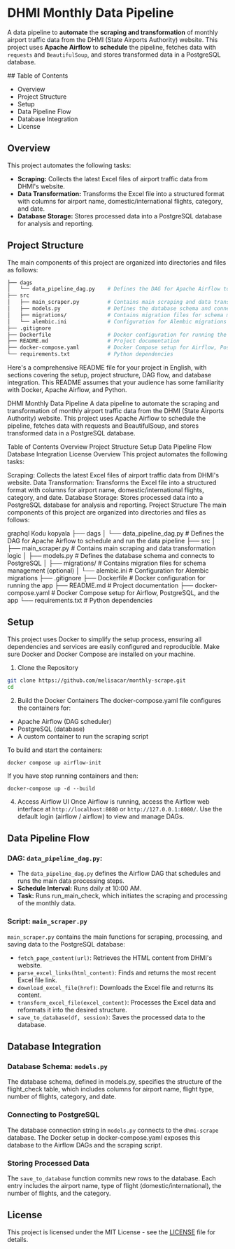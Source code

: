# DHMI Monthly Data Pipeline
A data pipeline to **automate** the **scraping and transformation** of monthly airport traffic data from the DHMI (State Airports Authority) website. This project uses **Apache Airflow** to **schedule** the pipeline, fetches data with `requests` and `BeautifulSoup`, and stores transformed data in a PostgreSQL database.

## Table of Contents
- Overview
- Project Structure
- Setup
- Data Pipeline Flow
- Database Integration
- License

## Overview
This project automates the following tasks:

- **Scraping:** Collects the latest Excel files of airport traffic data from DHMI's website.
- **Data Transformation:** Transforms the Excel file into a structured format with columns for airport name, domestic/international flights, category, and date.
- **Database Storage:** Stores processed data into a PostgreSQL database for analysis and reporting.


## Project Structure
The main components of this project are organized into directories and files as follows:
```bash
├── dags
│   └── data_pipeline_dag.py    # Defines the DAG for Apache Airflow to schedule and run the data pipeline
├── src
│   ├── main_scraper.py         # Contains main scraping and data transformation logic
│   ├── models.py               # Defines the database schema and connects to PostgreSQL
│   ├── migrations/             # Contains migration files for schema management (optional)
│   └── alembic.ini             # Configuration for Alembic migrations
├── .gitignore
├── Dockerfile                  # Docker configuration for running the app
├── README.md                   # Project documentation
├── docker-compose.yaml         # Docker Compose setup for Airflow, PostgreSQL, and the app
└── requirements.txt            # Python dependencies
```


Here's a comprehensive README file for your project in English, with sections covering the setup, project structure, DAG flow, and database integration. This README assumes that your audience has some familiarity with Docker, Apache Airflow, and Python.

DHMI Monthly Data Pipeline
A data pipeline to automate the scraping and transformation of monthly airport traffic data from the DHMI (State Airports Authority) website. This project uses Apache Airflow to schedule the pipeline, fetches data with requests and BeautifulSoup, and stores transformed data in a PostgreSQL database.

Table of Contents
Overview
Project Structure
Setup
Data Pipeline Flow
Database Integration
License
Overview
This project automates the following tasks:

Scraping: Collects the latest Excel files of airport traffic data from DHMI's website.
Data Transformation: Transforms the Excel file into a structured format with columns for airport name, domestic/international flights, category, and date.
Database Storage: Stores processed data into a PostgreSQL database for analysis and reporting.
Project Structure
The main components of this project are organized into directories and files as follows:

graphql
Kodu kopyala
├── dags
│   └── data_pipeline_dag.py    # Defines the DAG for Apache Airflow to schedule and run the data pipeline
├── src
│   ├── main_scraper.py         # Contains main scraping and data transformation logic
│   ├── models.py               # Defines the database schema and connects to PostgreSQL
│   ├── migrations/             # Contains migration files for schema management (optional)
│   └── alembic.ini             # Configuration for Alembic migrations
├── .gitignore
├── Dockerfile                  # Docker configuration for running the app
├── README.md                   # Project documentation
├── docker-compose.yaml         # Docker Compose setup for Airflow, PostgreSQL, and the app
└── requirements.txt            # Python dependencies

## Setup
This project uses Docker to simplify the setup process, ensuring all dependencies and services are easily configured and reproducible. Make sure Docker and Docker Compose are installed on your machine.

1. Clone the Repository
```bash
git clone https://github.com/melisacar/monthly-scrape.git
cd 
```

2. Build the Docker Containers
The docker-compose.yaml file configures the containers for:

- Apache Airflow (DAG scheduler)
- PostgreSQL (database)
- A custom container to run the scraping script

To build and start the containers:
```shell
docker compose up airflow-init
```
If you have stop running containers and then:
```shell
docker-compose up -d --build
```
4. Access Airflow UI
Once Airflow is running, access the Airflow web interface at `http://localhost:8080` or `http://127.0.0.1:8080/`. Use the default login (airflow / airflow) to view and manage DAGs.


## Data Pipeline Flow
### **DAG:** `data_pipeline_dag.py`:
- The `data_pipeline_dag.py` defines the Airflow DAG that schedules and runs the main data processing steps.
- **Schedule Interval:** Runs daily at 10:00 AM.
- **Task:** Runs run_main_check, which initiates the scraping and processing of the monthly data.

### Script: `main_scraper.py`
`main_scraper.py` contains the main functions for scraping, processing, and saving data to the PostgreSQL database:

- `fetch_page_content(url)`: Retrieves the HTML content from DHMI's website.
- `parse_excel_links(html_content)`: Finds and returns the most recent Excel file link.
- `download_excel_file(href)`: Downloads the Excel file and returns its content.
- `transform_excel_file(excel_content)`: Processes the Excel data and reformats it into the desired structure.
- `save_to_database(df, session)`: Saves the processed data to the database.

## Database Integration
### Database Schema: `models.py`
The database schema, defined in models.py, specifies the structure of the flight_check table, which includes columns for airport name, flight type, number of flights, category, and date.

### Connecting to PostgreSQL
The database connection string in `models.py` connects to the `dhmi-scrape` database. The Docker setup in docker-compose.yaml exposes this database to the Airflow DAGs and the scraping script.

### Storing Processed Data
The `save_to_database` function commits new rows to the database. Each entry includes the airport name, type of flight (domestic/international), the number of flights, and the category.

## License
This project is licensed under the MIT License - see the [LICENSE](https://github.com/melisacar/monthly-scrape/blob/main/LICENSE) file for details.